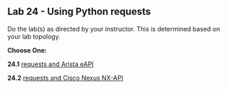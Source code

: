 ## Lab 24 - Using Python requests 

Do the lab(s) as directed by your instructor.  This is determined based on your lab topology.

**Choose One:**

**24.1** [requests and Arista eAPI](Lab_24_1_requests_eAPI.md)

**24.2** [requests and Cisco Nexus NX-API](Lab_24_2_requests_NXAPI.md)

